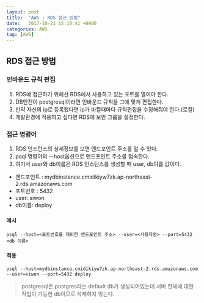 ```yaml
---
layout: post
title:  "AWS : RDS 접근 방법"
date:   2017-10-21 15:10:41 +0900
categories: AWS
tag: [AWS]
---
```


## RDS 접근 방법

### 인바운드 규칙 편집

1. RDS에 접근하기 위해선 RDS에서 사용하고 있는 포트를 열여야 한다.
2. DB엔진이 postgresql이라면 인바운드 규칙을 그에 맞게 편집한다.
3. 만약 자신의 ip로 등록했다면 ip가 바뀔때마다 규칙편집을 수정해줘야 한다.(로컬)
4. 개발환경에 적용하고 싶다면 RDS에 보안 그룹을 설정한다.

### 접근 명령어

1. RDS 인스턴스의 상세정보를 보면 엔드포인트 주소를 알 수 있다.
2. psql 명령어의 --host옵션으로 엔드포인트 주소를 접속한다.
3. 여기서 user와 db이름은 RDS 인스턴스를 생성할 때 user, db이름 값이다.

- 엔드포인트 : mydbinstance.cmidikiyw7zk.ap-northeast-2.rds.amazonaws.com
- 포트번호 : 5432
- user: siwon
- db이름: deploy

#### 예시

`psql --host=<포트번호를 제외한 엔드포인트 주소> --user=<사용자명> --port=5432 <db 이름>`

#### 적용

`psql --host=mydbinstance.cmidikiyw7zk.ap-northeast-2.rds.amazonaws.com --user=siwon --port=5432 deploy`

> postgresql은 postgres라는 default db가 생성되어있는데 서버 전체에 대한 작업이 가능한 db이므로 삭제하지 않는다.
